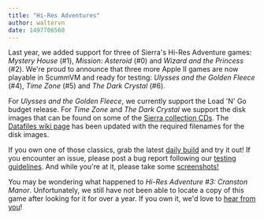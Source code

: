 ```yaml
---
title: "Hi-Res Adventures"
author: waltervn
date: 1497706560
---
```


Last year, we added support for three of Sierra's Hi-Res Adventure games: *Mystery House* (#1), *Mission: Asteroid* (#0) and *Wizard and the Princess* (#2). We're proud to announce that three more Apple II games are now playable in ScummVM and ready for testing: *Ulysses and the Golden Fleece* (#4), *Time Zone* (#5) and *The Dark Crystal* (#6).

For *Ulysses and the Golden Fleece*, we currently support the Load 'N' Go budget release. For *Time Zone* and *The Dark Crystal* we support the disk images that can be found on some of the [Sierra collection CDs](http://wiki.scummvm.org/index.php/SCI/Game_Collections). The [Datafiles wiki page](http://wiki.scummvm.org/index.php/Datafiles) has been updated with the required filenames for the disk images.

If you own one of those classics, grab the latest [daily build](/downloads/#daily) and try it out! If you encounter an issue, please post a bug report following our [testing guidelines](http://wiki.scummvm.org/index.php/Release_Testing). And while you're at it, please take some [screenshots!](http://wiki.scummvm.org/index.php/Screenshots)

You may be wondering what happened to *Hi-Res Adventure #3: Cranston Manor*. Unfortunately, we still have not been able to locate a copy of this game after looking for it for over a year. If you own it, we'd love to [hear from you](/contact/)!

